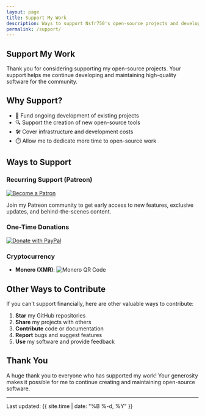 ```yaml
---
layout: page
title: Support My Work
description: Ways to support Nsfr750's open-source projects and development efforts
permalink: /support/
---
```


## Support My Work

Thank you for considering supporting my open-source projects.
Your support helps me continue developing and maintaining high-quality software for the community.

## Why Support?

- 🚀 Fund ongoing development of existing projects
- 🔍 Support the creation of new open-source tools
- 🛠️ Cover infrastructure and development costs
- ⏱️ Allow me to dedicate more time to open-source work

## Ways to Support

### Recurring Support (Patreon)

[![Become a Patron](https://img.shields.io/badge/Support_on_Patreon-F96854?style=for-the-badge&logo=patreon&logoColor=white)](https://www.patreon.com/Nsfr750)

Join my Patreon community to get early access to new features, exclusive updates, and behind-the-scenes content.

### One-Time Donations

[![Donate with PayPal](https://img.shields.io/badge/Donate_with_PayPal-00457C?style=for-the-badge&logo=paypal&logoColor=white)](https://paypal.me/3dmega)

### Cryptocurrency

- **Monero (XMR)**:
  ![Monero QR Code](https://api.qrserver.com/v1/create-qr-code/?size=200x200&data=monero:47Jc6MC47WJVFhiQFYwHyBNQP5BEsjUPG6tc8R37FwcTY8K5Y3LvFzveSXoGiaDQSxDrnCUBJ5WBj6Fgmsfix8VPD4w3gXF)

## Other Ways to Contribute

If you can't support financially, here are other valuable ways to contribute:

1. **Star** my GitHub repositories
2. **Share** my projects with others
3. **Contribute** code or documentation
4. **Report** bugs and suggest features
5. **Use** my software and provide feedback

## Thank You

A huge thank you to everyone who has supported my work! Your generosity makes it possible for me to continue creating and maintaining open-source software.

---

Last updated: {{ site.time | date: "%B %-d, %Y" }}